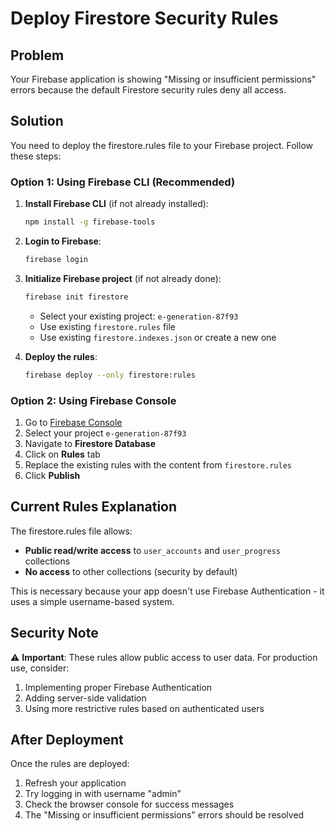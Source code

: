 # Deploy Firestore Security Rules

## Problem
Your Firebase application is showing "Missing or insufficient permissions" errors because the default Firestore security rules deny all access.

## Solution
You need to deploy the firestore.rules file to your Firebase project. Follow these steps:

### Option 1: Using Firebase CLI (Recommended)

1. **Install Firebase CLI** (if not already installed):
   ```bash
   npm install -g firebase-tools
   ```

2. **Login to Firebase**:
   ```bash
   firebase login
   ```

3. **Initialize Firebase project** (if not already done):
   ```bash
   firebase init firestore
   ```
   - Select your existing project: `e-generation-87f93`
   - Use existing `firestore.rules` file
   - Use existing `firestore.indexes.json` or create a new one

4. **Deploy the rules**:
   ```bash
   firebase deploy --only firestore:rules
   ```

### Option 2: Using Firebase Console

1. Go to [Firebase Console](https://console.firebase.google.com/)
2. Select your project `e-generation-87f93`
3. Navigate to **Firestore Database**
4. Click on **Rules** tab
5. Replace the existing rules with the content from `firestore.rules`
6. Click **Publish**

## Current Rules Explanation

The firestore.rules file allows:
- **Public read/write access** to `user_accounts` and `user_progress` collections
- **No access** to other collections (security by default)

This is necessary because your app doesn't use Firebase Authentication - it uses a simple username-based system.

## Security Note

⚠️ **Important**: These rules allow public access to user data. For production use, consider:
1. Implementing proper Firebase Authentication
2. Adding server-side validation
3. Using more restrictive rules based on authenticated users

## After Deployment

Once the rules are deployed:
1. Refresh your application
2. Try logging in with username "admin" 
3. Check the browser console for success messages
4. The "Missing or insufficient permissions" errors should be resolved